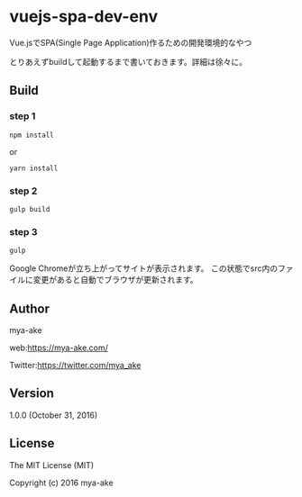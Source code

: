 # vuejs-spa-dev-env
Vue.jsでSPA(Single Page Application)作るための開発環境的なやつ

とりあえずbuildして起動するまで書いておきます。詳細は徐々に。

## Build

### step 1

    npm install

or

    yarn install

### step 2

    gulp build


### step 3

    gulp

Google Chromeが立ち上がってサイトが表示されます。
この状態でsrc内のファイルに変更があると自動でブラウザが更新されます。


## Author
mya-ake

web:https://mya-ake.com/

Twitter:https://twitter.com/mya_ake

## Version

1.0.0 (October 31, 2016)

## License
The MIT License (MIT)

Copyright (c) 2016 mya-ake

